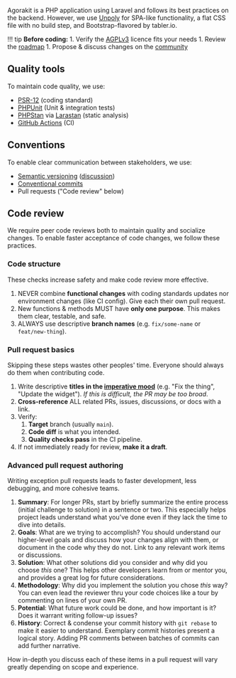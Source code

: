 Agorakit is a PHP application using Laravel and follows its best practices on the backend. However, we use [Unpoly](https://unpoly.com/) for SPA-like functionality, a flat CSS file with no build step, and Bootstrap-flavored by tabler.io.

!!! tip
    **Before coding:** 
    1. Verify the [AGPLv3](https://www.fsf.org/bulletin/2021/fall/the-fundamentals-of-the-agplv3) licence fits your needs
    1. Review the [roadmap](https://app.agorakit.org/groups/2014/discussions/18470)
    1. Propose & discuss changes on the [community](https://app.agorakit.org/groups/2014)

## Quality tools
To maintain code quality, we use:

* [PSR-12](https://www.php-fig.org/psr/psr-12/) (coding standard)
* [PHPUnit](https://phpunit.de/index.html) (Unit & integration tests)
* [PHPStan](https://phpstan.org/) via [Larastan](https://github.com/larastan/larastan?tab=readme-ov-file#%EF%B8%8F-about-larastan) (static analysis)
* [GitHub Actions](https://github.com/agorakit/agorakit/actions) (CI)

## Conventions
To enable clear communication between stakeholders, we use:

* [Semantic versioning](https://semver.org/) ([discussion](https://app.agorakit.org/groups/2014/discussions/18427))
* [Conventional commits](https://www.conventionalcommits.org)
* Pull requests ("Code review" below)

## Code review
We require peer code reviews both to maintain quality and socialize changes. To enable faster acceptance of code changes, we follow these practices.

### Code structure
These checks increase safety and make code review more effective.

1. NEVER combine **functional changes** with coding standards updates nor environment changes (like CI config). Give each their own pull request.
1. New functions & methods MUST have **only one purpose**. This makes them clear, testable, and safe.
1. ALWAYS use descriptive **branch names** (e.g. `fix/some-name` or `feat/new-thing`).

### Pull request basics
Skipping these steps wastes other peoples' time. Everyone should always do them when contributing code.

1. Write descriptive **titles in the [imperative mood](https://grammar.collinsdictionary.com/us/easy-learning/the-imperative)** (e.g. "Fix the thing", "Update the widget"). _If this is difficult, the PR may be too broad_.
1. **Cross-reference** ALL related PRs, issues, discussions, or docs with a link.
1. Verify:
   1. **Target** branch (usually `main`).
   1. **Code diff** is what you intended.
   1. **Quality checks pass** in the CI pipeline.
1. If not immediately ready for review, **make it a draft**.

### Advanced pull request authoring
Writing exception pull requests leads to faster development, less debugging, and more cohesive teams.

1. **Summary**: For longer PRs, start by briefly summarize the entire process (initial challenge to solution) in a sentence or two. This especially helps project leads understand what you've done even if they lack the time to dive into details.
1. **Goals**: What are we trying to accomplish? You should understand our higher-level goals and discuss how your changes align with them, or document in the code why they do not. Link to any relevant work items or discussions.
1. **Solution**: What other solutions did you consider and why did you choose _this_ one? This helps other developers learn from or mentor you, and provides a great log for future considerations.
1. **Methodology**: Why did you implement the solution you chose _this_ way? You can even lead the reviewer thru your code choices like a tour by commenting on lines of your own PR.
1. **Potential**: What future work could be done, and how important is it? Does it warrant writing follow-up issues?
1. **History**: Correct & condense your commit history with `git rebase` to make it easier to understand. Exemplary commit histories present a logical story. Adding PR comments between batches of commits can add further narrative.

How in-depth you discuss each of these items in a pull request will vary greatly depending on scope and experience.
